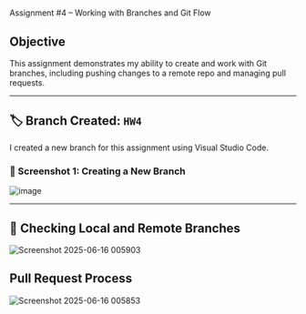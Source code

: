 # 
Assignment #4 – Working with Branches and Git Flow

## Objective
This assignment demonstrates my ability to create and work with Git branches, including pushing changes to a remote repo and managing pull requests.

---

## 🏷️ Branch Created: `HW4`

I created a new branch for this assignment using Visual Studio Code.

### 📸 Screenshot 1: Creating a New Branch
![image](https://github.com/user-attachments/assets/c7a0bf27-bfee-4dc5-a6d1-2cc32fd65ec2)

---

## 🧪 Checking Local and Remote Branches
![Screenshot 2025-06-16 005903](https://github.com/user-attachments/assets/289e59c2-beab-4e34-b748-5b4aa6efe944)

## Pull Request Process
![Screenshot 2025-06-16 005853](https://github.com/user-attachments/assets/46717cd8-0a2a-47ff-b981-5fd27bacd4b2)
